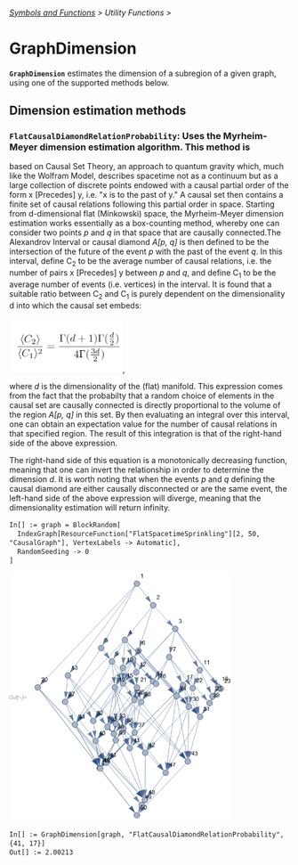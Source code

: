 ###### [Symbols and Functions](/README.md#symbols-and-functions) > Utility Functions >

# GraphDimension

**`GraphDimension`** estimates the dimension of a subregion of a given graph, using one of the supported methods
below.

## Dimension estimation methods
### `FlatCausalDiamondRelationProbability`: Uses the Myrheim-Meyer dimension estimation algorithm. This method is
based on Causal Set Theory, an approach to quantum gravity which, much like the Wolfram Model, describes spacetime
not as a continuum but as a large collection of discrete points endowed with a causal partial order of the form 
x \[Precedes] y, i.e. "x is to the past of y." A causal set then contains a finite set of causal relations following
this partial order in space. Starting from d-dimensional flat (Minkowski) space, the Myrheim-Meyer dimension 
estimation works essentially as a box-counting method, whereby one can consider two points *p* and *q* in that space 
that are causally connected.The Alexandrov Interval or causal diamond *A[p, q]* is then defined to be the intersection
of the future of the event *p* with the past of the event *q*. In this interval, define C<sub>2</sub> to be the 
average number of causal relations, i.e. the number of pairs x \[Precedes] y between *p* and *q*, and define 
C<sub>1</sub> to be the average number of events (i.e. vertices) in the interval. It is found that a suitable ratio 
between C<sub>2</sub> and C<sub>1</sub> is purely dependent on the dimensionality d into which the causal set embeds:

<img src="/Documentation/Images/MyrheimMeyer.png" width="203.8">,

where *d* is the dimensionality of the (flat) manifold. This expression comes from the fact that the probabilty
that a random choice of elements in the causal set are causally connected is directly proportional to the volume
of the region *A[p, q]* in this set. By then evaluating an integral over this interval, one can obtain an
expectation value for the number of causal relations in that specified region. The result of this integration
is that of the right-hand side of the above expression.

The right-hand side of this equation is a monotonically decreasing function, meaning that one can invert the 
relationship in order to determine the dimension *d*. It is worth noting that when the events *p* and *q* defining 
the causal diamond are either causally disconnected or are the same event, the left-hand side of the above expression 
will diverge, meaning that the dimensionality estimation will return infinity.

```wl
In[] := graph = BlockRandom[
  IndexGraph[ResourceFunction["FlatSpacetimeSprinkling"][2, 50, "CausalGraph"], VertexLabels -> Automatic],
  RandomSeeding -> 0
]
```

<img src="/Documentation/Images/GraphDimensionInput.png" width="398.4">

```wl
In[] := GraphDimension[graph, "FlatCausalDiamondRelationProbability", {41, 17}]
Out[] := 2.00213
```
